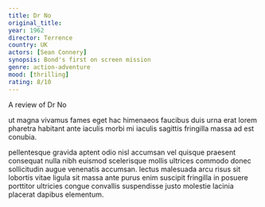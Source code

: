 ```yaml
---
title: Dr No
original_title:
year: 1962
director: Terrence 
country: UK
actors: [Sean Connery]
synopsis: Bond's first on screen mission
genre: action-adventure
mood: [thrilling]
rating: 8/10
---
```

A review of Dr No

ut magna vivamus fames eget hac himenaeos faucibus duis urna erat lorem pharetra habitant ante iaculis morbi mi iaculis sagittis fringilla massa ad est conubia.

pellentesque gravida aptent odio nisl accumsan vel quisque praesent consequat nulla nibh euismod scelerisque mollis ultrices commodo donec sollicitudin augue venenatis accumsan. lectus malesuada arcu risus sit lobortis vitae ligula sit massa ante purus enim suscipit fringilla in posuere porttitor ultricies congue convallis suspendisse justo molestie lacinia placerat dapibus elementum.


	